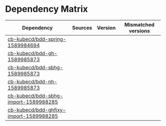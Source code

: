 # Dependency Matrix

Dependency | Sources | Version | Mismatched versions
---------- | ------- | ------- | -------------------
[cb-kubecd/bdd-spring-1589984694](https://github.com/cb-kubecd/bdd-spring-1589984694.git) |  | []() | 
[cb-kubecd/bdd-gh-1589985873](https://github.com/cb-kubecd/bdd-gh-1589985873.git) |  | []() | 
[cb-kubecd/bdd-sbhg-1589985873](https://github.com/cb-kubecd/bdd-sbhg-1589985873.git) |  | []() | 
[cb-kubecd/bdd-nh-1589985873](https://github.com/cb-kubecd/bdd-nh-1589985873.git) |  | []() | 
[cb-kubecd/bdd-sbhg-import-1589988285](https://github.com/cb-kubecd/bdd-sbhg-import-1589988285.git) |  | []() | 
[cb-kubecd/bdd-ghfjxy-import-1589988285](https://github.com/cb-kubecd/bdd-ghfjxy-import-1589988285.git) |  | []() | 
